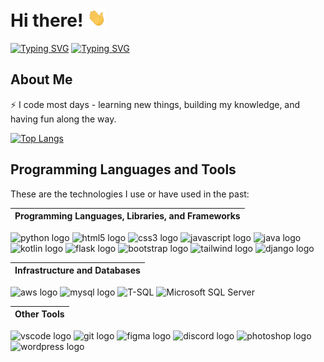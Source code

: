 
# Hi there! <img src="https://raw.githubusercontent.com/ABSphreak/ABSphreak/master/gifs/Hi.gif" width="30px">

<p>
    <a href="https://git.io/typing-svg"><img src="https://readme-typing-svg.demolab.com?font=Fira+Mono&size=26&pause=1000&color=14E0B7&repeat=false&width=600&height=40&lines=I'm+Melissa+Hernandez" alt="Typing SVG" /></a>
    <a href="https://git.io/typing-svg"><img src="https://readme-typing-svg.demolab.com?font=Fira+Mono&size=26&pause=1000&color=14E0B7&width=600&height=40&lines=Full-stack+web+and+app+developer;Creative+and+persistent+problem+solver;Lifelong+learner;Programming+for+3+years" alt="Typing SVG" /></a>
</p>
<!-- Gruppo -->

## About Me
⚡ I code most days - learning new things, building my knowledge, and having fun along the way.

[![Top Langs](https://github-readme-stats.vercel.app/api/top-langs/?username=mmhernandez&layout=compact&theme=dark
)](https://github.com/mmhernandez/github-readme-stats)


## Programming Languages and Tools
These are the technologies I use or have used in the past:

Programming Languages, Libraries, and Frameworks |
:--- |
![python logo](https://skillicons.dev/icons?i=py "Python") ![html5 logo](https://skillicons.dev/icons?i=html "HTML5") ![css3 logo](https://skillicons.dev/icons?i=css "CSS3") ![javascript logo](https://skillicons.dev/icons?i=javascript "JavaScript") ![java logo](https://skillicons.dev/icons?i=java "Java") ![kotlin logo](https://skillicons.dev/icons?i=kotlin "Kotlin") ![flask logo](https://skillicons.dev/icons?i=flask "Flask") ![bootstrap logo](https://skillicons.dev/icons?i=bootstrap "Bootstrap") ![tailwind logo](https://skillicons.dev/icons?i=tailwind "Tailwind") ![django logo](https://skillicons.dev/icons?i=django "Django") 

Infrastructure and Databases |
:--- |
 ![aws logo](https://skillicons.dev/icons?i=aws "AWS") ![mysql logo](https://skillicons.dev/icons?i=mysql "MySQL") <img src="https://img.icons8.com/ios-filled/50/000000/sql.png" title="T-SQL"/> <img src="https://img.icons8.com/color/48/null/microsoft-sql-server.png" title="Microsoft SQL Server"/>


 Other Tools |
 :--- |
 ![vscode logo](https://skillicons.dev/icons?i=vscode "VSCode") ![git logo](https://skillicons.dev/icons?i=git "Git") ![figma logo](https://skillicons.dev/icons?i=figma "Figma") ![discord logo](https://skillicons.dev/icons?i=discord "Discord") ![photoshop logo](https://skillicons.dev/icons?i=ps "Photoshop") ![wordpress logo](https://skillicons.dev/icons?i=wordpress "WordPress") 
